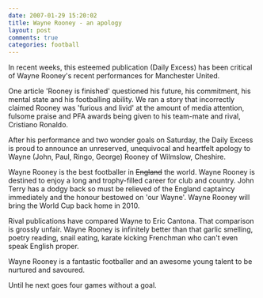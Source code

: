 ```yaml
---
date: 2007-01-29 15:20:02
title: Wayne Rooney - an apology
layout: post
comments: true
categories: football
---
```

In recent weeks, this esteemed publication (Daily Excess) has been
critical of Wayne Rooney's recent performances for Manchester United.

One article 'Rooney is finished' questioned his future, his commitment,
his mental state and his footballing ability. We ran a story that
incorrectly claimed Rooney was 'furious and livid' at the amount of
media attention, fulsome praise and PFA awards being given to his
team-mate and rival, Cristiano Ronaldo.

After his performance and two wonder goals on Saturday, the Daily Excess
is proud to announce an unreserved, unequivocal and heartfelt apology to
Wayne (John, Paul, Ringo, George) Rooney of Wilmslow, Cheshire.

Wayne Rooney is the best footballer in ~~England~~ the world. Wayne
Rooney is destined to enjoy a long and trophy-filled career for club and
country. John Terry has a dodgy back so must be relieved of the England
captaincy immediately and the honour bestowed on 'our Wayne'. Wayne
Rooney will bring the World Cup back home in 2010.

Rival publications have compared Wayne to Eric Cantona. That comparison
is grossly unfair. Wayne Rooney is infinitely better than that garlic
smelling, poetry reading, snail eating, karate kicking Frenchman who
can't even speak English proper.

Wayne Rooney is a fantastic footballer and an awesome young talent to be
nurtured and savoured.

Until he next goes four games without a goal.
